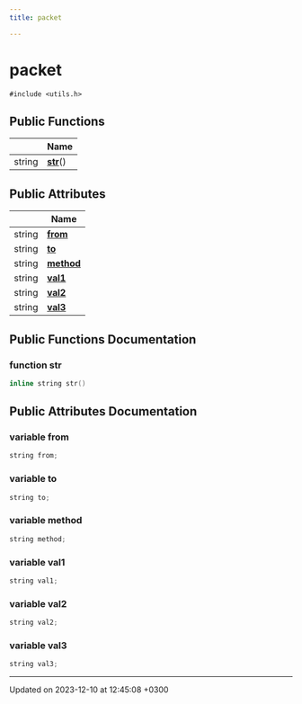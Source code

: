 ```yaml
---
title: packet

---
```


# packet






`#include <utils.h>`

## Public Functions

|                | Name           |
| -------------- | -------------- |
| string | **[str](Classes/structpacket.md#function-str)**() |

## Public Attributes

|                | Name           |
| -------------- | -------------- |
| string | **[from](Classes/structpacket.md#variable-from)**  |
| string | **[to](Classes/structpacket.md#variable-to)**  |
| string | **[method](Classes/structpacket.md#variable-method)**  |
| string | **[val1](Classes/structpacket.md#variable-val1)**  |
| string | **[val2](Classes/structpacket.md#variable-val2)**  |
| string | **[val3](Classes/structpacket.md#variable-val3)**  |

## Public Functions Documentation

### function str

```cpp
inline string str()
```


## Public Attributes Documentation

### variable from

```cpp
string from;
```


### variable to

```cpp
string to;
```


### variable method

```cpp
string method;
```


### variable val1

```cpp
string val1;
```


### variable val2

```cpp
string val2;
```


### variable val3

```cpp
string val3;
```


-------------------------------

Updated on 2023-12-10 at 12:45:08 +0300
